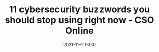 ---
"title": "11 cybersecurity buzzwords you should stop using right now - CSO Online"
"date": "2021-11-2 9:0:0"
"feed_name": "GOOGLENEWSINDUSTRIAL"
"feed_website": "https://news.google.com/search?q=industrial%2Bincident&hl=en-US&gl=US&ceid=US:en"
"feed_rss": "https://news.google.com/rss/search?q=industrial%2Bincident&hl=en-US&gl=US&ceid=US:en"
"link": "https://www.csoonline.com/article/3638112/cybersecurity-buzzwords-you-should-stop-using-right-now.html"
"source": "{'href': 'https://www.csoonline.com', 'title': 'CSO Online'}"
"file": "_posts/2021-1-1-1786bee815da60d9172846098a18d604cf8933b6.md"
"accident": "0"
"drilling": "0"
"dead": "0"
"injured": "0"
"arrested": "0"
"place": "unknown place"
"where": "unknown site"
"causes": "unknown"
"place_uri": "unknown place"
---